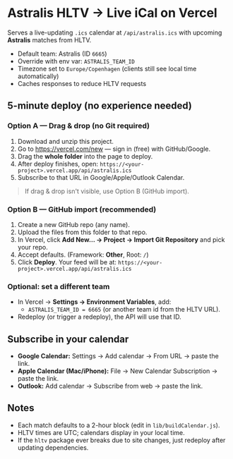 # Astralis HLTV → Live iCal on Vercel

Serves a live-updating `.ics` calendar at `/api/astralis.ics` with upcoming **Astralis** matches from HLTV.
- Default team: Astralis (ID `6665`)
- Override with env var: `ASTRALIS_TEAM_ID`
- Timezone set to `Europe/Copenhagen` (clients still see local time automatically)
- Caches responses to reduce HLTV requests

## 5-minute deploy (no experience needed)

### Option A — **Drag & drop** (no Git required)
1) Download and unzip this project.
2) Go to https://vercel.com/new — sign in (free) with GitHub/Google.
3) Drag the **whole folder** into the page to deploy.
4) After deploy finishes, open:
   `https://<your-project>.vercel.app/api/astralis.ics`
5) Subscribe to that URL in Google/Apple/Outlook Calendar.

> If drag & drop isn't visible, use Option B (GitHub import).

### Option B — **GitHub import** (recommended)
1) Create a new GitHub repo (any name).
2) Upload the files from this folder to that repo.
3) In Vercel, click **Add New… → Project → Import Git Repository** and pick your repo.
4) Accept defaults. (Framework: **Other**, Root: `/`)
5) Click **Deploy**. Your feed will be at:
   `https://<your-project>.vercel.app/api/astralis.ics`

### Optional: set a different team
- In Vercel → **Settings → Environment Variables**, add:
  - `ASTRALIS_TEAM_ID = 6665` (or another team id from the HLTV URL).
- Redeploy (or trigger a redeploy), the API will use that ID.

## Subscribe in your calendar
- **Google Calendar:** Settings → Add calendar → From URL → paste the link.
- **Apple Calendar (Mac/iPhone):** File → New Calendar Subscription → paste the link.
- **Outlook:** Add calendar → Subscribe from web → paste the link.

## Notes
- Each match defaults to a 2-hour block (edit in `lib/buildCalendar.js`).
- HLTV times are UTC; calendars display in your local time.
- If the `hltv` package ever breaks due to site changes, just redeploy after updating dependencies.
